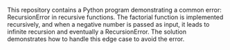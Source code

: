 This repository contains a Python program demonstrating a common error: RecursionError in recursive functions. The factorial function is implemented recursively, and when a negative number is passed as input, it leads to infinite recursion and eventually a RecursionError. The solution demonstrates how to handle this edge case to avoid the error.